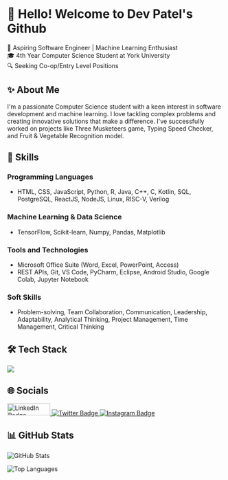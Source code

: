 # 💫 Hello! Welcome to Dev Patel's Github

📱 Aspiring Software Engineer | Machine Learning Enthusiast <br>
🎓 4th Year Computer Science Student at York University <br>
🔍 Seeking Co-op/Entry Level Positions

## ✨ About Me

I'm a passionate Computer Science student with a keen interest in software development and machine learning. I love tackling complex problems and creating innovative solutions that make a difference. I've successfully worked on projects like Three Musketeers game, Typing Speed Checker, and Fruit & Vegetable Recognition model. 

## 💪 Skills

### Programming Languages
- HTML, CSS, JavaScript, Python, R, Java, C++, C, Kotlin, SQL, PostgreSQL, ReactJS, NodeJS, Linux, RISC-V, Verilog

### Machine Learning & Data Science
- TensorFlow, Scikit-learn, Numpy, Pandas, Matplotlib

### Tools and Technologies
- Microsoft Office Suite (Word, Excel, PowerPoint, Access)
- REST APIs, Git, VS Code, PyCharm, Eclipse, Android Studio, Google Colab, Jupyter Notebook

### Soft Skills
- Problem-solving, Team Collaboration, Communication, Leadership, Adaptability, Analytical Thinking, Project Management, Time Management, Critical Thinking

## 🛠️ Tech Stack

<p align="left">
  <a href="https://skillicons.dev">
    <img src="https://skillicons.dev/icons?i=nodejs,aws,css,js,html,python,ts,vercel,bootstrap,express,nextjs,react,tailwind,mongodb,mysql,postgres,linux,docker,kubernetes&perline=12" />
  </a>
</p>

## 🌐 Socials

<a href="https://www.linkedin.com/in/devpatel7/" target="_blank"> <img src="https://img.shields.io/badge/LinkedIn-0A66C2?style=for-the-badge&logo=linkedin&logoColor=white" alt="LinkedIn Badge" width="100" height="28"/> </a>
<a href="https://x.com/patel_dev7" target="_blank"> <img src="https://img.shields.io/badge/Twitter-1DA1F2?style=for-the-badge&logo=twitter&logoColor=white" alt="Twitter Badge"/>
</a>
<a href="https://www.instagram.com/dev.patel_7/" target="_blank"> <img src="https://img.shields.io/badge/Instagram-E4405F?style=for-the-badge&logo=instagram&logoColor=white" alt="Instagram Badge"/> </a>

## 📊 GitHub Stats

![GitHub Stats](https://github-readme-stats.vercel.app/api?username=PatelDev14&show_icons=true&theme=radical) 

![Top Languages](https://github-readme-stats.vercel.app/api/top-langs/?username=PatelDev14&layout=compact&theme=radical)
